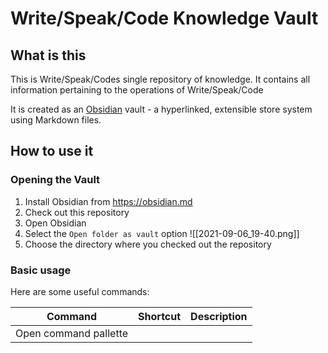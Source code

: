 # Write/Speak/Code Knowledge Vault

## What is this

This is Write/Speak/Codes single repository of knowledge. It contains all information pertaining to the operations of Write/Speak/Code

It is created as an [Obsidian](https://obsidian.md) vault - a hyperlinked, extensible store system using Markdown files.

 ## How to use it

### Opening the Vault
 1. Install Obsidian from https://obsidian.md
 2. Check out this repository
 3. Open Obsidian
 4. Select the `Open folder as vault` option ![[2021-09-06_19-40.png]]
 5. Choose the directory where you checked out the repository

### Basic usage

Here are some useful commands:

| Command | Shortcut | Description |
| ------- | -------- | ----------- |
| Open command pallette    |          |             |